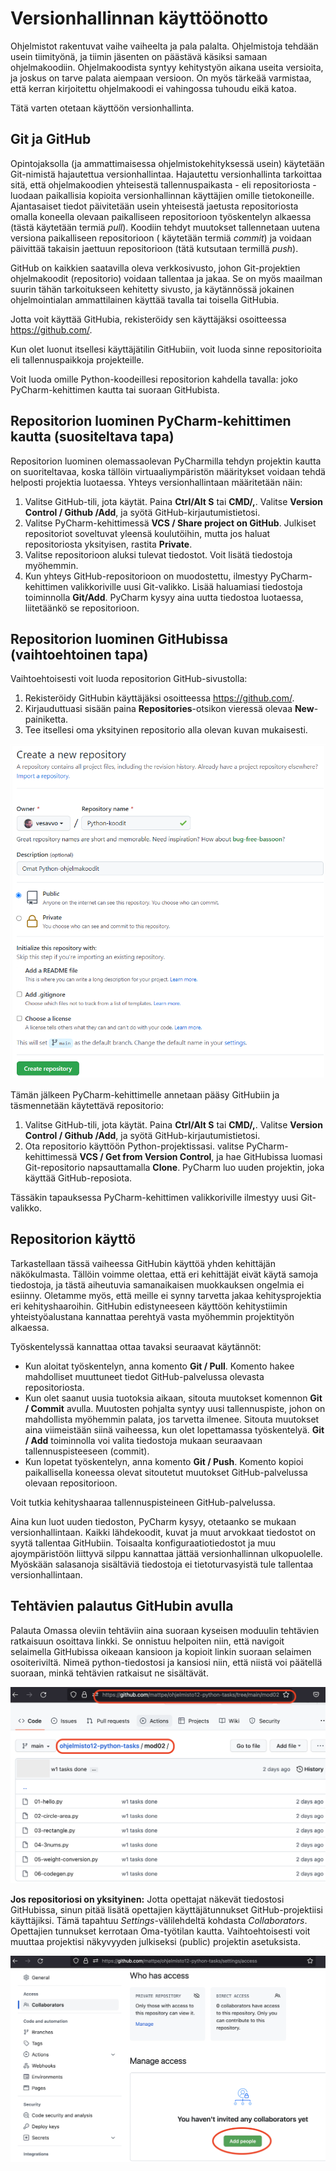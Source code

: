 # Versionhallinnan käyttöönotto

Ohjelmistot rakentuvat vaihe vaiheelta ja pala palalta. Ohjelmistoja tehdään usein tiimityönä, ja tiimin jäsenten on päästävä käsiksi samaan ohjelmakoodiin. Ohjelmakoodista syntyy kehitystyön aikana useita versioita, ja joskus on tarve palata aiempaan versioon. On myös tärkeää varmistaa, että kerran kirjoitettu ohjelmakoodi ei vahingossa tuhoudu eikä katoa.

Tätä varten otetaan käyttöön versionhallinta.

## Git ja GitHub

Opintojaksolla (ja ammattimaisessa ohjelmistokehityksessä usein) käytetään Git-nimistä hajautettua versionhallintaa. Hajautettu versionhallinta tarkoittaa sitä, että ohjelmakoodien yhteisestä tallennuspaikasta - eli repositoriosta - luodaan paikallisia kopioita versionhallinnan käyttäjien omille tietokoneille. Ajantasaiset tiedot päivitetään usein yhteisestä jaetusta repositoriosta omalla koneella olevaan paikalliseen repositorioon työskentelyn alkaessa (tästä käytetään termiä *pull*). Koodiin tehdyt muutokset tallennetaan uutena versiona paikalliseen repositorioon ( käytetään termiä *commit*) ja voidaan päivittää takaisin jaettuun repositorioon (tätä kutsutaan termillä *push*).

GitHub on kaikkien saatavilla oleva verkkosivusto, johon Git-projektien ohjelmakoodit (repositorio) voidaan tallentaa ja jakaa. Se on myös maailman suurin tähän tarkoitukseen kehitetty sivusto, ja käytännössä jokainen ohjelmointialan ammattilainen käyttää tavalla tai toisella GitHubia.

Jotta voit käyttää GitHubia, rekisteröidy sen käyttäjäksi osoitteessa <https://github.com/>.

Kun olet luonut itsellesi käyttäjätilin GitHubiin, voit luoda sinne repositorioita eli tallennuspaikkoja projekteille.

Voit luoda omille Python-koodeillesi repositorion kahdella tavalla: joko PyCharm-kehittimen kautta tai suoraan GitHubista.

## Repositorion luominen PyCharm-kehittimen kautta (suositeltava tapa)

Repositorion luominen olemassaolevan PyCharmilla tehdyn projektin kautta on suoriteltavaa, koska tällöin virtuaaliympäristön määritykset voidaan tehdä helposti projektia luotaessa. Yhteys versionhallintaan määritetään näin:

1. Valitse GitHub-tili, jota käytät. Paina **Ctrl/Alt S** tai **CMD/,**. Valitse **Version Control / Github /Add**, ja syötä GitHub-kirjautumistietosi.
2. Valitse PyCharm-kehittimessä  **VCS / Share project on GitHub**. Julkiset repositoriot soveltuvat yleensä koulutöihin, mutta jos haluat repositoriosta yksityisen, rastita **Private**.
3. Valitse repositorioon aluksi tulevat tiedostot. Voit lisätä tiedostoja myöhemmin.
4. Kun yhteys GitHub-repositorioon on muodostettu, ilmestyy PyCharm-kehittimen valikkoriville uusi Git-valikko. Lisää haluamiasi tiedostoja toiminnolla **Git/Add**. PyCharm kysyy aina uutta tiedostoa luotaessa, liitetäänkö se repositorioon.

## Repositorion luominen GitHubissa (vaihtoehtoinen tapa)

Vaihtoehtoisesti voit luoda repositorion GitHub-sivustolla:

1. Rekisteröidy GitHubin käyttäjäksi osoitteessa https://github.com/.
2. Kirjauduttuasi sisään paina **Repositories**-otsikon vieressä olevaa **New**-painiketta.
3. Tee itsellesi oma yksityinen repositorio alla olevan kuvan mukaisesti.

![Uuden repositorion luonti](img/uusi_repo2.png)

Tämän jälkeen PyCharm-kehittimelle annetaan pääsy GitHubiin ja täsmennetään käytettävä repositorio:

1. Valitse GitHub-tili, jota käytät. Paina **Ctrl/Alt S** tai **CMD/,**. Valitse **Version Control / Github /Add**, ja syötä GitHub-kirjautumistietosi.
2. Ota repositorio käyttöön Python-projektissasi. valitse PyCharm-kehittimessä **VCS / Get from Version Control**, ja hae GitHubissa luomasi Git-repositorio napsauttamalla **Clone**. PyCharm luo uuden projektin, joka käyttää GitHub-reposiota.

Tässäkin tapauksessa PyCharm-kehittimen valikkoriville ilmestyy uusi Git-valikko.

## Repositorion käyttö

Tarkastellaan tässä vaiheessa GitHubin käyttöä yhden kehittäjän näkökulmasta. Tällöin voimme olettaa, että eri kehittäjät eivät käytä samoja tiedostoja, ja tästä aiheutuvia samanaikaisen muokkauksen ongelmia ei esiinny. Oletamme myös, että meille ei synny tarvetta jakaa kehitysprojektia eri kehityshaaroihin. GitHubin edistyneeseen käyttöön kehitystiimin yhteistyöalustana kannattaa perehtyä vasta myöhemmin projektityön alkaessa.

Työskentelyssä kannattaa ottaa tavaksi seuraavat käytännöt:

- Kun aloitat työskentelyn, anna komento **Git / Pull**. Komento hakee mahdolliset muuttuneet tiedot GitHub-palvelussa olevasta repositoriosta.
- Kun olet saanut uusia tuotoksia aikaan, sitouta muutokset komennon **Git / Commit** avulla. Muutosten pohjalta syntyy uusi tallennuspiste, johon on mahdollista myöhemmin palata, jos tarvetta ilmenee. Sitouta muutokset aina viimeistään siinä vaiheessa, kun olet lopettamassa työskentelyä. **Git / Add** toiminnolla voi valita tiedostoja mukaan seuraavaan tallennuspisteeseen (commit).
- Kun lopetat työskentelyn, anna komento **Git / Push**. Komento kopioi paikallisella koneessa olevat sitoutetut muutokset GitHub-palvelussa olevaan repositorioon.

Voit tutkia kehityshaaraa tallennuspisteineen GitHub-palvelussa.

Aina kun luot uuden tiedoston, PyCharm kysyy, otetaanko se mukaan versionhallintaan. Kaikki lähdekoodit, kuvat ja muut arvokkaat tiedostot on syytä tallentaa GitHubiin. Toisaalta konfiguraatiotiedostot ja muu ajoympäristöön liittyvä silppu kannattaa jättää versionhallinnan ulkopuolelle. Myöskään salasanoja sisältäviä tiedostoja ei tietoturvasyistä tule tallentaa versionhallintaan.

## Tehtävien palautus GitHubin avulla

Palauta Omassa oleviin tehtäviin aina suoraan kyseisen moduulin tehtävien ratkaisuun osoittava linkki. Se onnistuu helpoiten niin, että navigoit selaimella GitHubissa oikeaan kansioon ja kopioit linkin suoraan selaimen osoiteriviltä. Nimeä python-tiedostosi ja kansiosi niin, että niistä voi päätellä suoraan, minkä tehtävien ratkaisut ne sisältävät.

![Linkin kopioiminen](img/copy-task-link.png)

**Jos repositoriosi on yksityinen:** Jotta opettajat näkevät tiedostosi GitHubissa, sinun pitää lisätä opettajien käyttäjätunnukset GitHub-projektiisi käyttäjiksi. Tämä tapahtuu *Settings*-välilehdeltä kohdasta *Collaborators*. Opettajien tunnukset kerrotaan Oma-työtilan kautta. Vaihtoehtoisesti voit muuttaa projektisi näkyvyyden julkiseksi (public) projektin asetuksista.

![Käyttäjien lisääminen](img/add-collaborator.png)
